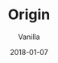 ---
title: "Origin"
subtitle: "Vanilla"
customForwardUrl: "https://www.youtube.com/watch?v=lSU1eFxgr68"
displayImg: "https://img.youtube.com/vi/lSU1eFxgr68/0.jpg"
date: "2018-01-07"
newTab: true 
---